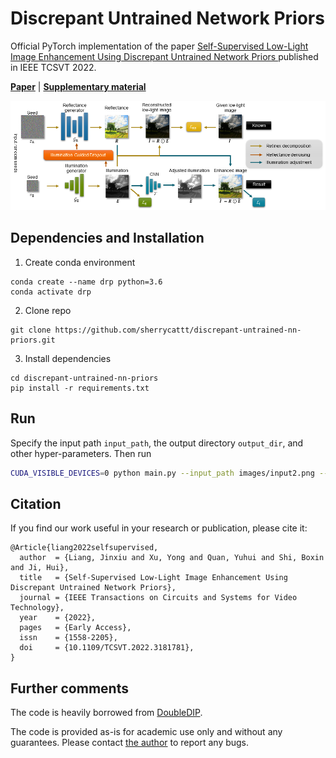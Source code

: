 # Discrepant Untrained Network Priors

Official PyTorch implementation of the
paper [Self-Supervised Low-Light Image Enhancement Using Discrepant Untrained Network Priors
](https://ieeexplore.ieee.org/document/9792425/) published in IEEE TCSVT 2022.

[**Paper**](./docs/liang_et_al_2022_self-supervised_low-light_image_enhancement_using_discrepant_untrained_network.pdf)
 | 
[**Supplementary material**](./docs/liang_et_al_2022_self-supervised_low-light_image_enhancement_using_discrepant_untrained_network%20(suppl).pdf)

![Framework](./figs/framework.png)


## Dependencies and Installation


1. Create conda environment

```
conda create --name drp python=3.6
conda activate drp
```

2. Clone repo

```
git clone https://github.com/sherrycattt/discrepant-untrained-nn-priors.git
```
3. Install dependencies

```
cd discrepant-untrained-nn-priors
pip install -r requirements.txt
```

## Run

Specify the input path ```input_path```, the output directory ```output_dir```, and other hyper-parameters. Then run

```bash
CUDA_VISIBLE_DEVICES=0 python main.py --input_path images/input2.png --output_dir output --num_iter 15000 --show_every 1000 --drop_tau 0.1  
```

## Citation

If you find our work useful in your research or publication, please cite it:

```
@Article{liang2022selfsupervised,
  author  = {Liang, Jinxiu and Xu, Yong and Quan, Yuhui and Shi, Boxin and Ji, Hui},
  title   = {Self-Supervised Low-Light Image Enhancement Using Discrepant Untrained Network Priors},
  journal = {IEEE Transactions on Circuits and Systems for Video Technology},
  year    = {2022},
  pages   = {Early Access},
  issn    = {1558-2205},
  doi     = {10.1109/TCSVT.2022.3181781},
}
```

## Further comments

The code is heavily borrowed from [DoubleDIP](https://github.com/yossigandelsman/DoubleDIP).

The code is provided as-is for academic use only and without any guarantees. Please
contact [the author](mailto:cssherryliang@gmail.com) to report any bugs. 

